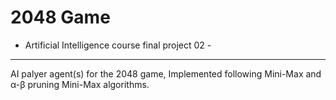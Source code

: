 2048 Game
=========

- Artificial Intelligence course final project 02 -
---------------------------------------------------

AI palyer agent(s) for the 2048 game, Implemented
following Mini-Max and ‫‪α-β‬‬ ‫‪pruning‬‬ Mini-Max algorithms.
